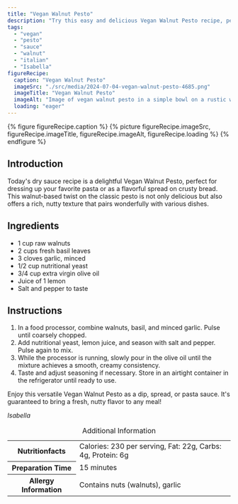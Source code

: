 ```yaml
---
title: "Vegan Walnut Pesto"
description: "Try this easy and delicious Vegan Walnut Pesto recipe, perfect as a sauce or spread for a variety of dishes."
tags:
  - "vegan"
  - "pesto"
  - "sauce"
  - "walnut"
  - "italian"
  - "Isabella"
figureRecipe: 
  caption: "Vegan Walnut Pesto"
  imageSrc: "./src/media/2024-07-04-vegan-walnut-pesto-4685.png"
  imageTitle: "Vegan Walnut Pesto"
  imageAlt: "Image of vegan walnut pesto in a simple bowl on a rustic wooden table, surrounded by basil leaves, walnuts, and a wooden spoon, lit by natural sunlight to highlight its fresh, green color."
  loading: "eager"
---
```


{% figure figureRecipe.caption %}
{% picture figureRecipe.imageSrc, figureRecipe.imageTitle, figureRecipe.imageAlt, figureRecipe.loading %}
{% endfigure %}

## Introduction

Today's dry sauce recipe is a delightful Vegan Walnut Pesto, perfect for dressing up your favorite pasta or as a flavorful spread on crusty bread. This walnut-based twist on the classic pesto is not only delicious but also offers a rich, nutty texture that pairs wonderfully with various dishes.

## Ingredients

- 1 cup raw walnuts
- 2 cups fresh basil leaves
- 3 cloves garlic, minced
- 1/2 cup nutritional yeast
- 3/4 cup extra virgin olive oil
- Juice of 1 lemon
- Salt and pepper to taste

## Instructions

1. In a food processor, combine walnuts, basil, and minced garlic. Pulse until coarsely chopped.
2. Add nutritional yeast, lemon juice, and season with salt and pepper. Pulse again to mix.
3. While the processor is running, slowly pour in the olive oil until the mixture achieves a smooth, creamy consistency.
4. Taste and adjust seasoning if necessary. Store in an airtight container in the refrigerator until ready to use.

Enjoy this versatile Vegan Walnut Pesto as a dip, spread, or pasta sauce. It's guaranteed to bring a fresh, nutty flavor to any meal!

*Isabella*

<table><caption class='sr-only'>Additional Information</caption><tr><th>Nutritionfacts</th><td>Calories: 230 per serving, Fat: 22g, Carbs: 4g, Protein: 6g&nbsp;</td></tr><tr><th>Preparation Time</th><td>15 minutes&nbsp;</td></tr><tr><th>Allergy Information</th><td>Contains nuts (walnuts), garlic&nbsp;</td></tr></table>

